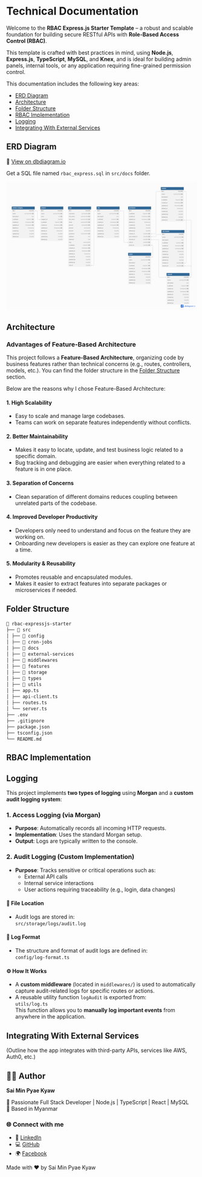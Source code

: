 # Technical Documentation

Welcome to the **RBAC Express.js Starter Template** – a robust and scalable foundation for building secure RESTful APIs with **Role-Based Access Control (RBAC)**.

This template is crafted with best practices in mind, using **Node.js**, **Express.js**, **TypeScript**, **MySQL**, and **Knex**, and is ideal for building admin panels, internal tools, or any application requiring fine-grained permission control.

This documentation includes the following key areas:

- [ERD Diagram](#erd-diagram)
- [Architecture](#architecture)
- [Folder Structure](#folder-structure)
- [RBAC Implementation](#rbac-implementation)
- [Logging](#logging)
- [Integrating With External Services](#integrating-with-external-services)

## ERD Diagram

🔗 [View on dbdiagram.io](https://dbdiagram.io/d/680675261ca52373f5c46e4d)

Get a SQL file named `rbac_express.sql` in `src/docs` folder.

![ERD](./erd.png)

## Architecture

### Advantages of Feature-Based Architecture

This project follows a **Feature-Based Architecture**, organizing code by business features rather than technical concerns (e.g., routes, controllers, models, etc.). You can find the folder structure in the [Folder Structure](#folder-structure) section.

Below are the reasons why I chose Feature-Based Architecture:

#### 1. **High Scalability**

- Easy to scale and manage large codebases.
- Teams can work on separate features independently without conflicts.

#### 2. **Better Maintainability**

- Makes it easy to locate, update, and test business logic related to a specific domain.
- Bug tracking and debugging are easier when everything related to a feature is in one place.

#### 3. **Separation of Concerns**

- Clean separation of different domains reduces coupling between unrelated parts of the codebase.

#### 4. **Improved Developer Productivity**

- Developers only need to understand and focus on the feature they are working on.
- Onboarding new developers is easier as they can explore one feature at a time.

#### 5. **Modularity & Reusability**

- Promotes reusable and encapsulated modules.
- Makes it easier to extract features into separate packages or microservices if needed.

## Folder Structure

```
📁 rbac-expressjs-starter
├── 📁 src
│ ├── 📁 config
│ ├── 📁 cron-jobs
│ ├── 📁 docs
│ ├── 📁 external-services
│ ├── 📁 middlewares
│ ├── 📁 features
│ ├── 📁 storage
│ ├── 📁 types
│ ├── 📁 utils
│ ├── app.ts
│ ├── api-client.ts
│ ├── routes.ts
│ └── server.ts
├── .env
├── .gitignore
├── package.json
├── tsconfig.json
└── README.md
```

## RBAC Implementation

## Logging

This project implements **two types of logging** using **Morgan** and a **custom audit logging system**:

### 1. Access Logging (via Morgan)

- **Purpose**: Automatically records all incoming HTTP requests.
- **Implementation**: Uses the standard Morgan setup.
- **Output**: Logs are typically written to the console.

### 2. Audit Logging (Custom Implementation)

- **Purpose**: Tracks sensitive or critical operations such as:
  - External API calls
  - Internal service interactions
  - User actions requiring traceability (e.g., login, data changes)

#### 📁 File Location

- Audit logs are stored in:  
  `src/storage/logs/audit.log`

#### 🧾 Log Format

- The structure and format of audit logs are defined in:  
  `config/log-format.ts`

#### ⚙️ How It Works

- A **custom middleware** (located in `middlewares/`) is used to automatically capture audit-related logs for specific routes or actions.
- A reusable utility function `logAudit` is exported from:  
  `utils/log.ts`  
  This function allows you to **manually log important events** from anywhere in the application.

## Integrating With External Services

(Outline how the app integrates with third-party APIs, services like AWS, Auth0, etc.)

## 👨‍💻 Author

**Sai Min Pyae Kyaw**

💼 Passionate Full Stack Developer | Node.js | TypeScript | React | MySQL  
📍 Based in Myanmar

### 🌐 Connect with me

- 💼 [LinkedIn](https://www.linkedin.com/in/sai-min-pyae-kyaw-369005200/)
- 💻 [GitHub](https://github.com/MinPyaeKyaw)
- 🌍 [Facebook](https://www.facebook.com/minpyae.kyaw.73)

Made with ❤️ by Sai Min Pyae Kyaw
